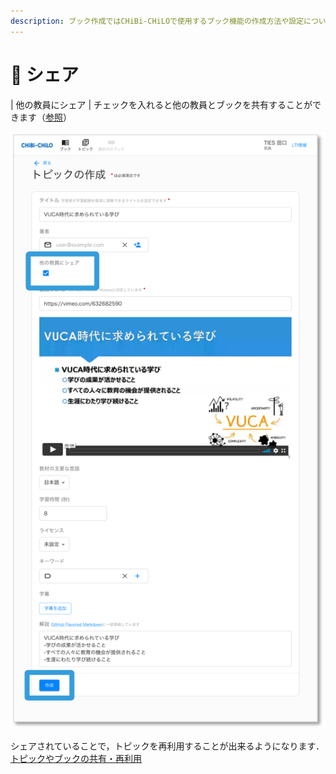 ```yaml
---
description: ブック作成ではCHiBi-CHiLOで使用するブック機能の作成方法や設定について解説しています．
---
```

# 🌿 シェア

| 他の教員にシェア   | チェックを入れると他の教員とブックを共有することができます（[参照](../../operation/fork.md)）

![](<../../.gitbook/assets/image (470).png>)

シェアされていることで，トピックを再利用することが出来るようになります．
[トピックやブックの共有・再利用](operation/book/topic_management/reuse-topic.md)
